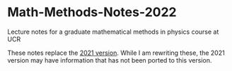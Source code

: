 # Math-Methods-Notes-2022
Lecture notes for a graduate mathematical methods in physics course at UCR

These notes replace the [2021 version](https://github.com/fliptanedo/Math-Methods-Notes-2021). 
While I am rewriting these, the 2021 version may have information that has not been ported to this version.
